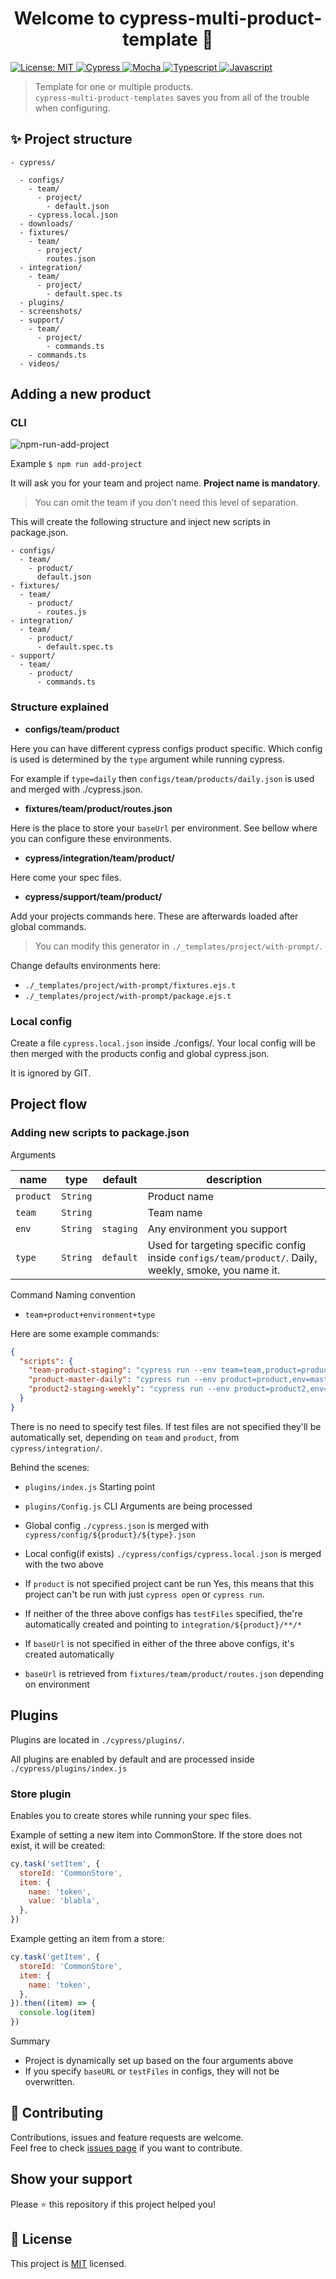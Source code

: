 <h1 align="center">Welcome to cypress-multi-product-template 👋</h1>
<a href="https://github.com/optimumqa/cypress-multi-product-template/blob/main/LICENSE">
  <img alt="License: MIT" src="https://img.shields.io/badge/license-MIT-yellow.svg" target="_blank" />
</a>
<a href="">
  <img alt="Cypress" src="https://img.shields.io/badge/-cypress-%23E5E5E5?style=for-the-badge&logo=cypress&logoColor=058a5e" target="_blank" />
</a>
<a href="">
  <img alt="Mocha" src="https://img.shields.io/badge/-mocha-%238D6748?style=for-the-badge&logo=mocha&logoColor=white" target="_blank" />
</a>
<a href="">
  <img alt="Typescript" src="https://img.shields.io/badge/typescript-%23007ACC.svg?style=for-the-badge&logo=typescript&logoColor=white" target="_blank" />
</a>
<a href="">
  <img alt="Javascript" src="https://img.shields.io/badge/javascript-%23323330.svg?style=for-the-badge&logo=javascript&logoColor=%23F7DF1E" target="_blank" />
</a>

> Template for one or multiple products.<br /> `cypress-multi-product-templates` saves you from all of the trouble when configuring.

## ✨ Project structure

```
- cypress/

  - configs/
    - team/
      - project/
        - default.json
    - cypress.local.json
  - downloads/
  - fixtures/
    - team/
      - project/
        routes.json
  - integration/
    - team/
      - project/
        - default.spec.ts
  - plugins/
  - screenshots/
  - support/
    - team/
      - project/
        - commands.ts
    - commands.ts
  - videos/
```

## Adding a new product

### CLI

![npm-run-add-project](https://dev-to-uploads.s3.amazonaws.com/uploads/articles/cns7m5lfeko5im3w16qn.png)

Example
`$ npm run add-project`

It will ask you for your team and project name. **Project name is mandatory**. <br/>

> You can omit the team if you don't need this level of separation.

This will create the following structure and inject new scripts in package.json.

```
- configs/
  - team/
    - product/
      default.json
- fixtures/
  - team/
    - product/
      - routes.js
- integration/
  - team/
    - product/
      - default.spec.ts
- support/
  - team/
    - product/
      - commands.ts
```

### Structure explained

- **configs/team/product**

Here you can have different cypress configs product specific. Which config is used is determined by the `type` argument while running cypress. <br/>

For example if `type=daily` then `configs/team/products/daily.json` is used and merged with ./cypress.json.

- **fixtures/team/product/routes.json**

Here is the place to store your `baseUrl` per environment. See bellow where you can configure these environments.

- **cypress/integration/team/product/**

Here come your spec files.

- **cypress/support/team/product/**

Add your projects commands here. These are afterwards loaded after global commands.

> You can modify this generator in `./_templates/project/with-prompt/`.
> <br/>

Change defaults environments here:

- `./_templates/project/with-prompt/fixtures.ejs.t`
- `./_templates/project/with-prompt/package.ejs.t`

### Local config

Create a file `cypress.local.json` inside ./configs/. Your local config will be then merged with the products config and global cypress.json.

It is ignored by GIT.

## Project flow

### Adding new scripts to package.json

Arguments

| name      | type     | default   | description                                                                                           |
| --------- | -------- | --------- | ----------------------------------------------------------------------------------------------------- |
| `product` | `String` |           | Product name                                                                                          |
| `team`    | `String` |           | Team name                                                                                             |
| `env`     | `String` | `staging` | Any environment you support                                                                           |
| `type`    | `String` | `default` | Used for targeting specific config inside `configs/team/product/`. Daily, weekly, smoke, you name it. |

Command Naming convention

- `team+product+environment+type`

Here are some example commands:

```json
{
  "scripts": {
    "team-product-staging": "cypress run --env team=team,product=product,env=staging",
    "product-master-daily": "cypress run --env product=product,env=master,type=daily",
    "product2-staging-weekly": "cypress run --env product=product2,env=staging,type=weekly"
  }
}
```

There is no need to specify test files. If test files are not specified they'll be automatically set, depending on `team` and `product`, from `cypress/integration/`.

Behind the scenes:

- `plugins/index.js`
  Starting point

- `plugins/Config.js`
  CLI Arguments are being processed

- Global config `./cypress.json` is merged with `cypress/config/${product}/${type}.json`

- Local config(if exists) `./cypress/configs/cypress.local.json` is merged with the two above

- If `product` is not specified project cant be run
  Yes, this means that this project can't be run with just `cypress open` or `cypress run`.

- If neither of the three above configs has `testFiles` specified, the're automatically created and pointing to `integration/${product}/**/*`

- If `baseUrl` is not specified in either of the three above configs, it's created automatically

- `baseUrl` is retrieved from `fixtures/team/product/routes.json` depending on environment

## Plugins

Plugins are located in `./cypress/plugins/`.

All plugins are enabled by default and are processed inside `./cypress/plugins/index.js`

### Store plugin

Enables you to create stores while running your spec files.

Example of setting a new item into CommonStore. If the store does not exist, it will be created:

```js
cy.task('setItem', {
  storeId: 'CommonStore',
  item: {
    name: 'token',
    value: 'blabla',
  },
})
```

Example getting an item from a store:

```js
cy.task('getItem', {
  storeId: 'CommonStore',
  item: {
    name: 'token',
  },
}).then((item) => {
  console.log(item)
})
```

Summary

- Project is dynamically set up based on the four arguments above
- If you specify `baseURL` or `testFiles` in configs, they will not be overwritten.

## 🤝 Contributing

Contributions, issues and feature requests are welcome.<br />
Feel free to check [issues page](https://github.com/optimumqa/cypress-multi-product-template/issues) if you want to contribute.<br />

## Show your support

Please ⭐️ this repository if this project helped you!

## 📝 License

This project is [MIT](https://github.com/optimumqa/cypress-multi-product-template/blob/main/LICENSE) licensed.
